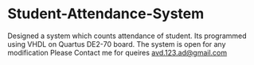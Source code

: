 # Student-Attendance-System
Designed a system which counts attendance of student. Its programmed using VHDL on Quartus DE2-70 board.
The system is open for any modification
Please Contact me for queires avd.123.ad@gmail.com
